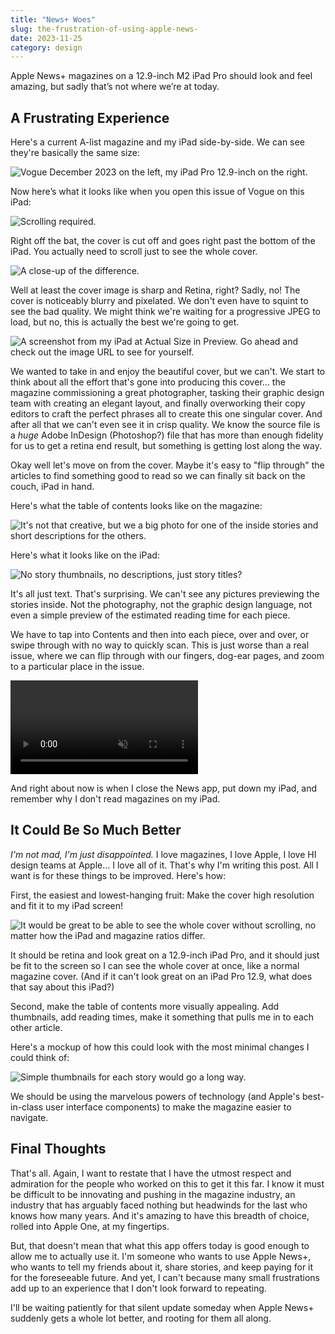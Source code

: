 ```yaml
---
title: "News+ Woes"
slug: the-frustration-of-using-apple-news-
date: 2023-11-25
category: design
---
```


Apple News+ magazines on a 12.9-inch M2 iPad Pro should look and feel amazing, but sadly that’s not where we’re at today.

## A Frustrating Experience

Here's a current A-list magazine and my iPad side-by-side. We can see they're basically the same size:

![Vogue December 2023 on the left, my iPad Pro 12.9-inch on the right.](http://assets.sahandnayebaziz.org/the-frustration-of-apple-news-plus/side-by-side-off-2.jpg)

Now here’s what it looks like when you open this issue of Vogue on this iPad:

![Scrolling required.](http://assets.sahandnayebaziz.org/the-frustration-of-apple-news-plus/side-by-side-on.jpg)

Right off the bat, the cover is cut off and goes right past the bottom of the iPad. You actually need to scroll just to see the whole cover.

![A close-up of the difference.](http://assets.sahandnayebaziz.org/the-frustration-of-apple-news-plus/bottom-cut-off.jpg)

Well at least the cover image is sharp and Retina, right? Sadly, no! The cover is noticeably blurry and pixelated. We don't even have to squint to see the bad quality. We might think we're waiting for a progressive JPEG to load, but no, this is actually the best we're going to get.

![A screenshot from my iPad at Actual Size in Preview. Go ahead and check out the image URL to see for yourself.](https://assets.sahandnayebaziz.org/the-frustration-of-apple-news-plus/Screenshot%202023-11-25%20at%203.05.07%E2%80%AFPM.png)

We wanted to take in and enjoy the beautiful cover, but we can't. We start to think about all the effort that's gone into producing this cover... the magazine commissioning a great photographer, tasking their graphic design team with creating an elegant layout, and finally overworking their copy editors to craft the perfect phrases all to create this one singular cover. And after all that we can't even see it in crisp quality. We know the source file is a *huge* Adobe InDesign (Photoshop?) file that has more than enough fidelity for us to get a retina end result, but something is getting lost along the way.

Okay well let's move on from the cover. Maybe it's easy to "flip through" the articles to find something good to read so we can finally sit back on the couch, iPad in hand.

Here's what the table of contents looks like on the magazine:

![It's not that creative, but we a big photo for one of the inside stories and short descriptions for the others.](https://assets.sahandnayebaziz.org/the-frustration-of-apple-news-plus/magazine-TOC.jpg)

Here's what it looks like on the iPad:

![No story thumbnails, no descriptions, just story titles?](https://assets.sahandnayebaziz.org/the-frustration-of-apple-news-plus/ipad-TOC-2.jpg)

It's all just text. That's surprising. We can't see any pictures previewing the stories inside. Not the photography, not the graphic design language, not even a simple preview of the estimated reading time for each piece. 

We have to tap into Contents and then into each piece, over and over, or swipe through with no way to quickly scan. This is just worse than a real issue, where we can flip through with our fingers, dog-ear pages, and zoom to a particular place in the issue.

<video controls autoplay muted loop>
<source src="https://stream.mux.com/01GKbpfMacXjlfruCIKYdLr02BnEqBp7joP5NgP1kEtAI.m3u8" type="video/mp4" />
</video>

And right about now is when I close the News app, put down my iPad, and remember why I don't read magazines on my iPad.

## It Could Be So Much Better

*I'm not mad, I'm just disappointed.* I love magazines, I love Apple, I love HI design teams at Apple... I love all of it. That's why I'm writing this post. All I want is for these things to be improved. Here's how:


First, the easiest and lowest-hanging fruit: Make the cover high resolution and fit it to my iPad screen!

![It would be great to be able to see the whole cover without scrolling, no matter how the iPad and magazine ratios differ.](https://assets.sahandnayebaziz.org/the-frustration-of-apple-news-plus/make-the-cover-fit.jpg)

It should be retina and look great on a 12.9-inch iPad Pro, and it should just be fit to the screen so I can see the whole cover at once, like a normal magazine cover. (And if it can't look great on an iPad Pro 12.9, what does that say about this iPad?)

Second, make the table of contents more visually appealing. Add thumbnails, add reading times, make it something that pulls me in to each other article.

Here's a mockup of how this could look with the most minimal changes I could think of:

![Simple thumbnails for each story would go a long way.](https://assets.sahandnayebaziz.org/the-frustration-of-apple-news-plus/make-the-toc-good.jpg)

We should be using the marvelous powers of technology (and Apple's best-in-class user interface components) to make the magazine easier to navigate.

## Final Thoughts

That's all. Again, I want to restate that I have the utmost respect and admiration for the people who worked on this to get it this far. I know it must be difficult to be innovating and pushing in the magazine industry, an industry that has arguably faced nothing but headwinds for the last who knows how many years. And it's amazing to have this breadth of choice, rolled into Apple One, at my fingertips.

But, that doesn't mean that what this app offers today is good enough to allow me to actually use it. I'm someone who wants to use Apple News+, who wants to tell my friends about it, share stories, and keep paying for it for the foreseeable future. And yet, I can't because many small frustrations add up to an experience that I don't look forward to repeating.

I'll be waiting patiently for that silent update someday when Apple News+ suddenly gets a whole lot better, and rooting for them all along.
